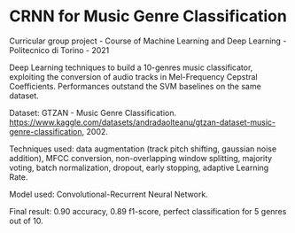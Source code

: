 # CRNN for Music Genre Classification

Curricular group project - Course of Machine Learning and Deep Learning - Politecnico di Torino - 2021

Deep Learning techniques to build a 10-genres music classificator, exploiting the conversion of audio tracks in Mel-Frequency Cepstral Coefficients. Performances outstand the SVM baselines on the same dataset.

Dataset: GTZAN - Music Genre Classification. https://www.kaggle.com/datasets/andradaolteanu/gtzan-dataset-music-genre-classification, 2002.

Techniques used: data augmentation (track pitch shifting, gaussian noise addition), MFCC conversion, non-overlapping window splitting, majority voting, batch normalization, dropout, early stopping, adaptive Learning Rate.

Model used: Convolutional-Recurrent Neural Network.

Final result: 0.90 accuracy, 0.89 f1-score, perfect classification for 5 genres out of 10.
